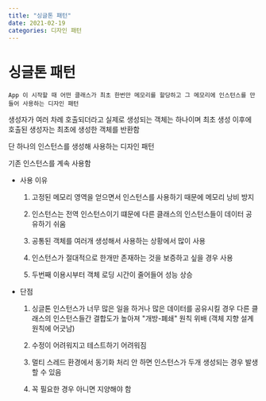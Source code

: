 ```yaml
---
title: "싱글톤 패턴"
date: 2021-02-19
categories: 디자인 패턴
---
```


# 싱글톤 패턴

    App 이 시작할 때 어떤 클래스가 최초 한번만 메모리를 할당하고 그 메모리에 인스턴스를 만들어 사용하는 디자인 패턴

생성자가 여러 차례 호출되더라고 실제로 생성되는 객체는 하나이며 최초 생성 이후에 호출된 생성자는 최초에 생성한 객체를 반환함

단 하나의 인스턴스를 생성해 사용하는 디자인 패턴

기존 인스턴스를 계속 사용함

- 사용 이유

  1. 고정된 메모리 영역을 얻으면서 인스턴스를 사용하기 때문에 메모리 낭비 방지

  2. 인스턴스는 전역 인스턴스이기 떄문에 다른 클래스의 인스턴스들이 데이터 공유하기 쉬움

  3. 공통된 객체를 여러개 생성해서 사용하는 상황에서 많이 사용

  4. 인스턴스가 절대적으로 한개만 존재하는 것을 보증하고 싶을 경우 사용

  5. 두번째 이용시부터 객체 로딩 시간이 줄어들어 성능 상승

- 단점

  1. 싱글톤 인스턴스가 너무 많은 일을 하거나 많은 데이터를 공유시킬 경우 다른 클래스의 인스턴스들간 결합도가 높아져 "개방-폐쇄" 원칙 위배 (객체 지향 설계 원칙에 어긋남)

  2. 수정이 어려워지고 테스트하기 어려워짐

  3. 멀티 스레드 환경에서 동기화 처리 안 하면 인스턴스가 두개 생성되는 경우 발생할 수 있음

  4. 꼭 필요한 경우 아니면 지양해야 함
